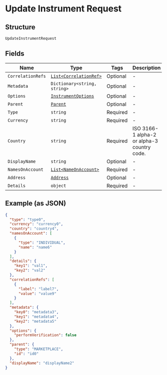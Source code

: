 
# Update Instrument Request

## Structure

`UpdateInstrumentRequest`

## Fields

| Name | Type | Tags | Description |
|  --- | --- | --- | --- |
| `CorrelationRefs` | [`List<CorrelationRef>`](../../doc/models/correlation-ref.md) | Optional | - |
| `Metadata` | `Dictionary<string, string>` | Optional | - |
| `Options` | [`InstrumentOptions`](../../doc/models/instrument-options.md) | Optional | - |
| `Parent` | [`Parent`](../../doc/models/parent.md) | Optional | - |
| `Type` | `string` | Required | - |
| `Currency` | `string` | Required | - |
| `Country` | `string` | Required | ISO 3166-1 alpha-2 or alpha-3 country code. |
| `DisplayName` | `string` | Optional | - |
| `NamesOnAccount` | [`List<NameOnAccount>`](../../doc/models/name-on-account.md) | Required | - |
| `Address` | [`Address`](../../doc/models/address.md) | Optional | - |
| `Details` | `object` | Required | - |

## Example (as JSON)

```json
{
  "type": "type0",
  "currency": "currency0",
  "country": "country4",
  "namesOnAccount": [
    {
      "type": "INDIVIDUAL",
      "name": "name6"
    }
  ],
  "details": {
    "key1": "val1",
    "key2": "val2"
  },
  "correlationRefs": [
    {
      "label": "label7",
      "value": "value9"
    }
  ],
  "metadata": {
    "key0": "metadata3",
    "key1": "metadata4",
    "key2": "metadata5"
  },
  "options": {
    "performVerification": false
  },
  "parent": {
    "type": "MARKETPLACE",
    "id": "id0"
  },
  "displayName": "displayName2"
}
```

